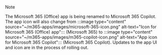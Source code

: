 > [!NOTE]
> The Microsoft 365 (Office) app is being renamed to Microsoft 365 Copilot. The app icon will also change from :::image type="content" source="~/m365-apps/images/microsoft-365-icon.png" alt-text="Icon for Microsoft 365 (Office) app"::: (Microsoft 365) to :::image type="content" source="~/m365-apps/images/m365-copilot-icon.png" alt-text="App icon for Microsoft 365 Copilot"::: (Microsoft 365 Copilot). Updates to the app UI and icon are in the process of rolling out.
